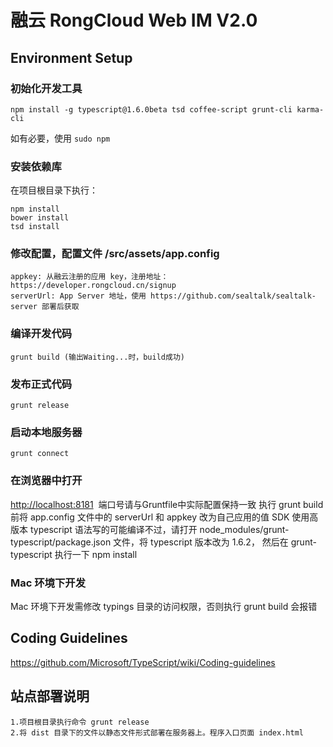 # 融云 RongCloud Web IM V2.0

## Environment Setup

### 初始化开发工具

```
npm install -g typescript@1.6.0beta tsd coffee-script grunt-cli karma-cli
```

如有必要，使用 `sudo npm`

### 安装依赖库

在项目根目录下执行：

```
npm install
bower install
tsd install
```

### 修改配置，配置文件 /src/assets/app.config
```
appkey: 从融云注册的应用 key，注册地址：https://developer.rongcloud.cn/signup
serverUrl: App Server 地址，使用 https://github.com/sealtalk/sealtalk-server 部署后获取
```

### 编译开发代码

```
grunt build (输出Waiting...时，build成功)
```

### 发布正式代码

```
grunt release
```

### 启动本地服务器

```
grunt connect
```

### 在浏览器中打开

[http://localhost:8181](http://localhost:8181)  端口号请与Gruntfile中实际配置保持一致
执行 grunt build 前将 app.config 文件中的 serverUrl 和 appkey 改为自己应用的值
SDK 使用高版本 typescript 语法写的可能编译不过，请打开 node_modules/grunt-typescript/package.json 文件，将 typescript 版本改为 1.6.2， 然后在 grunt-typescript 执行一下 npm install

### Mac 环境下开发

Mac 环境下开发需修改 typings 目录的访问权限，否则执行 grunt build 会报错

## Coding Guidelines

https://github.com/Microsoft/TypeScript/wiki/Coding-guidelines


## 站点部署说明

```
1.项目根目录执行命令 grunt release
2.将 dist 目录下的文件以静态文件形式部署在服务器上。程序入口页面 index.html
```
